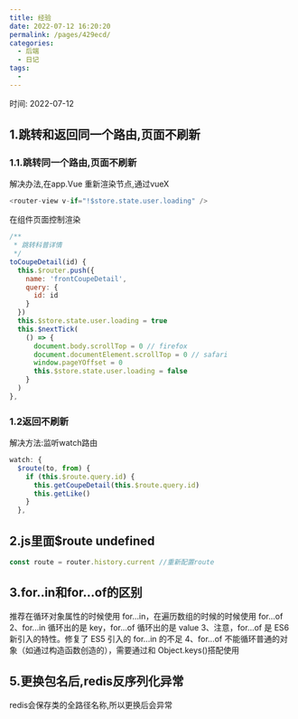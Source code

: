 ```yaml
---
title: 经验
date: 2022-07-12 16:20:20
permalink: /pages/429ecd/
categories:
  - 后端
  - 日记
tags:
  - 
---
```

时间: 2022-07-12

## 1.跳转和返回同一个路由,页面不刷新

### 1.1.跳转同一个路由,页面不刷新

解决办法,在app.Vue 重新渲染节点,通过vueX

```js
<router-view v-if="!$store.state.user.loading" />
```

在组件页面控制渲染

```javascript
/**
 * 跳转科普详情
 */
toCoupeDetail(id) {
  this.$router.push({
    name: 'frontCoupeDetail',
    query: {
      id: id
    }
  })
  this.$store.state.user.loading = true
  this.$nextTick(
    () => {
      document.body.scrollTop = 0 // firefox
      document.documentElement.scrollTop = 0 // safari
      window.pageYOffset = 0
      this.$store.state.user.loading = false
    }
  )
},
```

### 1.2返回不刷新

解决方法:监听watch路由

```js
watch: {
  $route(to, from) {
    if (this.$route.query.id) {
      this.getCoupeDetail(this.$route.query.id)
      this.getLike()
    }
  },
```



## 2.js里面$route undefined

```js
const route = router.history.current //重新配置route
```



## 3.for..in和for...of的区别

推荐在循环对象属性的时候使用 for...in，在遍历数组的时候的时候使用 for...of 
2、for...in 循环出的是 key，for...of 循环出的是 value 
3、注意，for...of 是 ES6 新引入的特性。修复了 ES5 引入的 for...in 的不足 
4、for...of 不能循环普通的对象（如通过构造函数创造的），需要通过和 Object.keys()搭配使用



## 5.更换包名后,redis反序列化异常

redis会保存类的全路径名称,所以更换后会异常